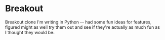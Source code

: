 Breakout
========

Breakout clone I'm writing in Python -- had some fun ideas for features, figured might as well try them out and see if they're actually as much fun as I thought they would be.
